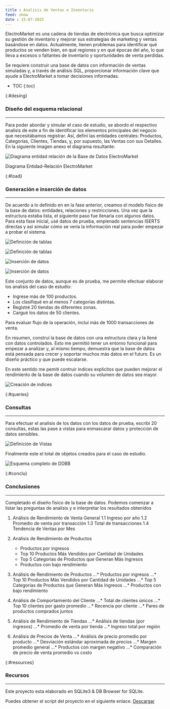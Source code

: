 ```yaml
---
title : Analisis de Ventas e Inventario
feed: show
date : 15-07-2025
---
```

 
ElectroMarket es una cadena de tiendas de electrónica que busca optimizar su gestión de inventario y mejorar sus estrategias de marketing y ventas basándose en datos. Actualmente, tienen problemas para identificar qué productos se venden bien, en qué regiones y en qué épocas del año, lo que lleva a excesos o faltantes de inventario y oportunidades de venta perdidas.

Se requiere construir una base de datos con información de ventas simuladas y, a través de análisis SQL, proporcionar información clave que ayude a ElectroMarket a tomar decisiones informadas.


* TOC
{:toc}

{:#desing}
### Diseño del esquema relacional 
---

Para poder abordar y simular el caso de estudio, se abordo el respectivo analisis de este a fin de identificar los elementos principales del negocio que necesitábamos registrar. Así, definí las entidades centrales: Productos, Categorías, Clientes, Tiendas, y, por supuesto, las Ventas con sus Detalles. En la siguiente imagen anexo el diagrama resultante:

![Diagrama entidad relación de la Base de Datos ElectroMarket](/assets/img/AVI/ElectroMarket_DER.png "DER - EletroMarket")

Diagrama Entidad-Relación ElectroMarket


{:#load}
###  Generación e inserción de datos 
---
De acuerdo a lo definido en en la fase anterior, creamos el modelo fisico de la base de datos: entidades, relaciones y restricciones. Una vez que la estructura estaba lista, el siguiente paso fue llenarla con algunos datos. Para esta fase inicial, usé datos de prueba, emplenado sentencias ISERTS directas y asi simular cómo se vería la información real para poder empezar a probar el sistema.

![Definición de tablas](/assets/img/AVI/DDL00.png "Definición de tablas")

![Definición de tablas](/assets/img/AVI/DDL01.png "Definición de tablas")

![Inserción de datos](/assets/img/AVI/DML00.png "Inserción de datos")

![Inserción de datos](/assets/img/AVI/DML02.png "Inserción de datos")

Este conjunto de datos, aunque es de prueba, me permite efectuar elaborar los analisis del caso de estudio:

+ Ingrese más de 100 productos.
+ Los clasifiqué en al menos 7 categorías distintas.
+ Registré 20 tiendas de diferentes zonas.
+ Cargué los datos de 50 clientes.

Para evaluar flujo de la operación, incluí más de 1000 transacciones de venta.

En resumen, construí la base de datos con una estructura clara y la llené con datos controlados. Esto me permitió tener un entorno funcional para empezar a analizar y, al mismo tiempo, demuestra que la base de datos está pensada para crecer y soportar muchos más datos en el futuro. Es un diseño práctico y que puede escalarse.

En este sentido me pemiti contruir indices explicitos que pueden mejorar el rendimiento de la base de datos cuando su volumen de datos sea mayor.

![Creación de índices](/assets/img/AVI/DML05.png "Creación de índices")


{:#queries}
### Consultas
--- 
Para efectuar el analisis de los datos con los datos de prueba, escribi 20 consultas, estas las pase a vistas para enmascarar datos y proteccion de datos sensibles.

![Definición de Vistas](/assets/img/AVI/DDL03.png "Definición de vistas")

Finalmente este el total de objetos creados para el caso de estudio.

![Esquema completo de DDBB](/assets/img/AVI/DML06.png "Objetos de la Base de Datos")

{:#conclu}
### Conclusiones
---
Completado el diseño fisico de la base de datos. Podemos comenzar a listar las preguntas de analisis y e interpretar los resultados obtenidos

1. Análisis de Rendimiento de Venta General
  1.1 Ingreso por año
  1.2 Promedio de venta por transacción
  1.3 Total de transacciones
  1.4 Tendencia de Ventas por Mes

2. Análisis de Rendimiento de Productos
   - Productos por ingresos
   - Top 10 Productos Más Vendidos por Cantidad de Unidades
   - Top 5 Categorías de Productos que Generan Más Ingresos
   - Productos con bajo rendimiento

3. Análisis de Rendimiento de Productos
...* Productos por ingresos
...* Top 10 Productos Más Vendidos por Cantidad de Unidades 
...* Top 5 Categorías de Productos que Generan Más Ingresos 
...* Productos con bajo rendimiento

4. Análisis de Comportamiento del Cliente
...* Total de clientes únicos
...* Top 10 clientes por gasto promedio
...* Recencia por cliente
...* Pares de productos comprados juntos

5. Análisis de Rendimiento de Tiendas
...* Análisis de tiendas (por ingresos)
...* Promedio de venta por tienda
...* Ingreso total por región

6. Análisis de Precios de Venta 
...* Análisis de precio promedio por producto
...* Desviación estándar aproximada de precios
...* Margen promedio general
...* Productos con margen negativo
...* Comparación de precio de venta promedio vs costo


{:#resources}
###  Recursos 
---
Este proyecto esta elaborado en SQLite3 & DB Browser for SQLite.

Puedes obtener el script del proyecto en el siguiente enlace. [Descargar](../blob/master/script.sql)
